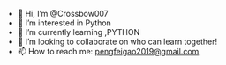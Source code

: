 - 👋 Hi, I’m @Crossbow007
- 👀 I’m interested in Python
- 🌱 I’m currently learning ,PYTHON
- 💞️ I’m looking to collaborate on who can learn together!
- 📫 How to reach me: pengfeigao2019@gmail.com

<!---
Crossbow007/Crossbow007 is a ✨ special ✨ repository because its `README.md` (this file) appears on your GitHub profile.
You can click the Preview link to take a look at your changes.
--->
